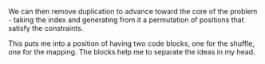 We can then remove duplication to advance toward the core of the
problem - taking the index and generating from it a permutation
of positions that satisfy the constraints.

This puts me into a position of having two code blocks, one for
the shuffle, one for the mapping.  The blocks help me to separate
the ideas in my head.

